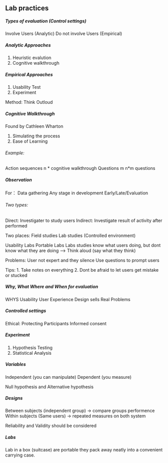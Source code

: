## Lab practices

##### Types of evaluation (Control settings)
Involve Users (Analytic)
Do not involve Users (Empirical)

##### Analytic Approaches
1. Heuristic evalution
2. Cognitive walkthrough

##### Empirical Approaches 
1. Usability Test
2. Experiment

Method: Think Outloud

##### Cognitive Walkthrough
Found by Cathleen Wharton
1. Simulating the process
2. Ease of Learning

###### Example:
Action sequences n * cognitive walkthrough Questions m
n*m questions

##### Observation
For：
Data gathering
Any stage in development
Early/Late/Evaluation

###### Two types:
Direct: Investigater to study users
Indirect: Investigate result of activity after performed

Two places:
Field studies
Lab studies (Controlled environment)

Usability Labs
Portable Labs
Labs studies know what users doing, but dont know what they are doing 
——> Think aloud (say what they think)

Problems: User not expert and they silence
Use questions to prompt users

Tips: 1. Take notes on everything
2. Dont be afraid to let users get mistake or stucked

##### Why, What Where and When for evaluation
WHYS
Usability
User Experience
Design sells
Real Problems

##### Controlled settings
Ethical:
Protecting Participants
Informed consent

##### Experiment
1. Hypothesis Testing
2. Statistical Analysis

##### Variables
Independent (you can manipulate)
Dependent (you measure)

Null hypothesis and Alternative hypothesis

##### Designs
Between subjects (independent group) -> compare groups performence
Within subjects (Same users) -> repeated measures on both system

Reliability and Validity should be considered

##### Labs
Lab in a box (suitcase) are portable
they pack away neatly into a convenient carrying case.
